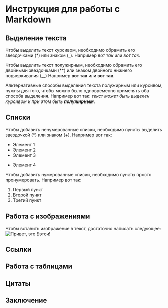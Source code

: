# Инструкция для работы с Markdown

## Выделение текста

Чтобы выделить текст курсивом, необходимо обрамить его звездочками (*) или знаком (_). Например *вот так* или _вот так_.

Чтобы выделить текст полужирным, необходимо обрамить его двойными звездочками (**) или знаком двойного нижнего подчеркивания (__) Например **вот так** или __вот так__.

Альтернативные способы выделения текста полужирным или курсивом, нужны для того, чтобы можно было одновременно применять оба способа выделения. Например вот так: _текст может быть выделен курсивом и при этом быть **полужирным**_.

## Списки

Чтобы добавить ненумерованные списки, необходимо пункты выделить звездочкой (*) или знаком (+). Например вот так:
* Элемент 1
* Элемент 2 
* Элемент 3
+ Элемент 4

Чтобы добавить нумерованные списки, необходимо пункты просто пронумеровать. Например вот так:
1. Первый пункт
2. Второй пункт
3. Третий пункт

## Работа с изображениями

Чтобы вставить изображение в текст, достаточно написать следующее:
![Привет, это Бэтси!](bat.jpg)

## Ссылки

## Работа с таблицами

## Цитаты

## Заключение